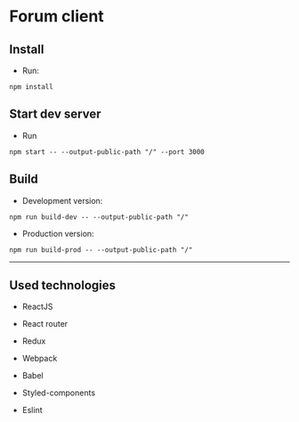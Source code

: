 # Forum client

## Install

* Run:

```shell
npm install
```

## Start dev server

* Run

```shell
npm start -- --output-public-path "/" --port 3000
```

## Build

* Development version:

```shell
npm run build-dev -- --output-public-path "/"
```

* Production version:

```shell
npm run build-prod -- --output-public-path "/"
```

___

## Used technologies

* ReactJS

* React router

* Redux

* Webpack

* Babel

* Styled-components

* Eslint
